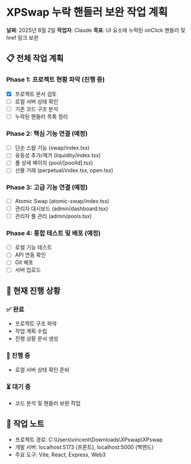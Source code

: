 # XPSwap 누락 핸들러 보완 작업 계획
**날짜**: 2025년 8월 2일
**작업자**: Claude
**목표**: UI 요소에 누락된 onClick 핸들러 및 href 링크 보완

## 📋 전체 작업 계획

### Phase 1: 프로젝트 현황 파악 (진행 중)
- [x] 프로젝트 문서 검토
- [ ] 로컬 서버 상태 확인
- [ ] 기존 코드 구조 분석
- [ ] 누락된 핸들러 목록 정리

### Phase 2: 핵심 기능 연결 (예정)
- [ ] 단순 스왑 기능 (swap/index.tsx)
- [ ] 유동성 추가/제거 (liquidity/index.tsx)
- [ ] 풀 상세 페이지 (pool/[poolId].tsx)
- [ ] 선물 거래 (perpetual/index.tsx, open.tsx)

### Phase 3: 고급 기능 연결 (예정)
- [ ] Atomic Swap (atomic-swap/index.tsx)
- [ ] 관리자 대시보드 (admin/dashboard.tsx)
- [ ] 관리자 풀 관리 (admin/pools.tsx)

### Phase 4: 통합 테스트 및 배포 (예정)
- [ ] 로컬 기능 테스트
- [ ] API 연동 확인
- [ ] Git 배포
- [ ] 서버 업로드

## 🚀 현재 진행 상황

### ✅ 완료
- 프로젝트 구조 파악
- 작업 계획 수립
- 진행 상황 문서 생성

### 🔄 진행 중
- 로컬 서버 상태 확인 준비

### ⏳ 대기 중
- 코드 분석 및 핸들러 보완 작업

## 📝 작업 노트
- 프로젝트 경로: C:\Users\vincent\Downloads\XPswap\XPswap
- 개발 서버: localhost:5173 (프론트), localhost:5000 (백엔드)
- 주요 도구: Vite, React, Express, Web3
